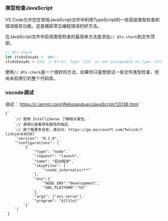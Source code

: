 ### 类型检查JavaScript 

VS Code允许您在常规JavaScript文件中利用TypeScript的一些高级类型检查和错误报告功能。这是捕获常见编程错误的好方法。

在JavaScript文件中启用类型检查的最简单方法是添加`// @ts-check`到文件顶部。

```js
// @ts-check
let itsAsEasyAs = 'abc';
itsAsEasyAs = 123; // Error: Type '123' is not assignable to type 'string'
```

使用`// @ts-check`是一个很好的方法，如果你只是想尝试一些文件类型检查，但尚未启用它的整个代码库。



### vscode调试

调试： https://c.lanmit.com/Webqianduan/JavaScript/12038.html
`

```
{`
    `// 使用 IntelliSense 了解相关属性。` 
    `// 悬停以查看现有属性的描述。`
    `// 欲了解更多信息，请访问: https://go.microsoft.com/fwlink/?linkid=830387`
    `"version": "0.2.0",`
    `"configurations": [`
        `{`
            `"type": "node",`
            `"request": "launch",`
            `"name": "启动程序",`
            `"skipFiles": [`
                `"<node_internals>/**"`
            `],`
            `"env":{`
                `"NODE_ENV":"development",`
                `"UNI_PLATFORM":"h5"`
            `},`
            `"args": ["uni-serve"],`
            `"program": "${file}"`
        `}`
    `]`
`}
```

